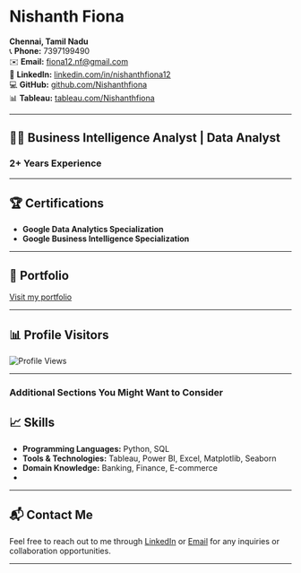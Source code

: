 # Nishanth Fiona

**Chennai, Tamil Nadu**  
📞 **Phone:** 7397199490  
✉️ **Email:** [fiona12.nf@gmail.com](mailto:fiona12.nf@gmail.com)  
🔗 **LinkedIn:** [linkedin.com/in/nishanthfiona12](https://linkedin.com/in/nishanthfiona12)  
💻 **GitHub:** [github.com/Nishanthfiona](https://www.github.com/Nishanthfiona)  
📊 **Tableau:** [tableau.com/Nishanthfiona](https://public.tableau.com/app/profile/nishanth.fiona/vizzes)

---

## 👨‍💼 Business Intelligence Analyst | Data Analyst 
### **2+ Years Experience**

---

## 🏆 Certifications

- **Google Data Analytics Specialization**
- **Google Business Intelligence Specialization**

---

## 🌟 Portfolio

[Visit my portfolio](https://nishanthfiona.vercel.app)

---

## 📊 Profile Visitors

![Profile Views](https://komarev.com/ghpvc/?username=Nishanthfiona&color=blue&style=flat-square)

---

### Additional Sections You Might Want to Consider

## 📈 Skills

- **Programming Languages:** Python, SQL
- **Tools & Technologies:** Tableau, Power BI, Excel, Matplotlib, Seaborn
- **Domain Knowledge:** Banking, Finance, E-commerce
- 
---

## 📬 Contact Me

Feel free to reach out to me through [LinkedIn](https://linkedin.com/in/nishanthfiona12) or [Email](mailto:fiona12.nf@gmail.com) for any inquiries or collaboration opportunities.

---
